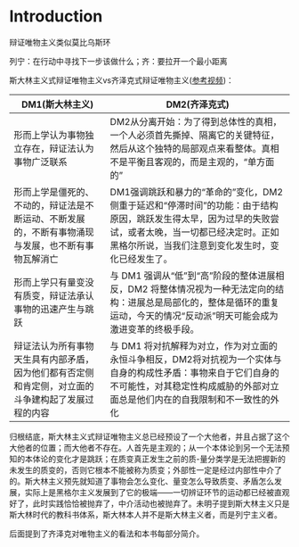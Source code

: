 # Introduction

辩证唯物主义类似莫比乌斯环

列宁：在行动中寻找下一步该做什么；齐：要拉开一个最小距离

斯大林主义式辩证唯物主义vs齐泽克式辩证唯物主义([参考视频](https://www.bilibili.com/video/BV1SN411Z7Ru))：

|DM1(斯大林主义)|DM2(齐泽克式)|
|-|-|
|形而上学认为事物独立存在，辩证法认为事物广泛联系|DM2从分离开始：为了得到总体性的真相，一个人必须首先撕掉、隔离它的关键特征，然后从这个独特的局部观点来看整体。真相不是平衡且客观的，而是主观的，“单方面的”|
|形而上学是僵死的、不动的，辩证法是不断运动、不断发展的，不断有事物涌现与发展，也不断有事物瓦解消亡|DM1强调跳跃和暴力的“革命的”变化，DM2侧重于延迟和“停滞时间”的功能：由于结构原因，跳跃发生得太早，因为过早的失败尝试，或者太晚，当一切都已经决定时。正如黑格尔所说，当我们注意到变化发生时，变化已经发生了。|
|形而上学只有量变没有质变，辩证法承认事物的迅速产生与跳跃|与 DM1 强调从“低”到“高”阶段的整体进展相反，DM2 将整体情况视为一种无法定向的结构：进展总是局部化的，整体是循环的重复运动，今天的情况“反动派”明天可能会成为激进变革的终极手段。|
|辩证法认为所有事物天生具有内部矛盾，因为他们都有否定侧和肯定侧，对立面的斗争建构起了发展过程的内容|与 DM1 将对抗解释为对立，作为对立面的永恒斗争相反，DM2将对抗视为一个实体与自身的构成性矛盾：事物来自于它们自身的不可能性，对其稳定性构成威胁的外部对立面总是他们内在的自我限制和不一致性的外化|

归根结底，斯大林主义式辩证唯物主义总已经预设了一个大他者，并且占据了这个大他者的位置；而大他者不存在。人首先是主观的；从一个本体论到另一个无法预知的本体论的变化才是跳跃；在质变真正发生之前的质-量分类学是无法把握新的未发生的质变的，否则它根本不能被称为质变；外部性一定是经过内部性中介了的。斯大林主义预先就知道了事物会怎么变化、量变怎么导致质变、矛盾怎么发展，实际上是黑格尔主义发展到了它的极端——一切辨证环节的运动都已经被直观好了，此时实践恰恰被抛弃了，中介活动也被抛弃了。未明子提到斯大林主义只是斯大林时代的教科书体系，斯大林本人并不是斯大林主义者，而是列宁主义者。

后面提到了齐泽克对唯物主义的看法和本书每部分简介。
